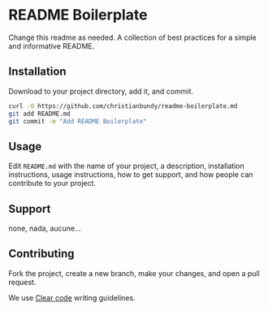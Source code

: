 # README Boilerplate

Change this readme as needed.
A collection of best practices for a simple and informative README.

## Installation

Download to your project directory, add it, and commit.

```sh
curl -O https://github.com/christianbundy/readme-boilerplate.md
git add README.md
git commit -m "Add README Boilerplate"
```

## Usage

Edit `README.md` with the name of your project, a description, installation instructions, usage instructions, how to get support, and how people can contribute to your project.

## Support

none, nada, aucune...

## Contributing

Fork the project, create a new branch, make your changes, and open a pull request.

We use [Clear code](http://introcs.cs.princeton.edu/java/11style/) writing guidelines.
